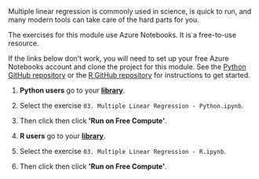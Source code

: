 Multiple linear regression is commonly used in science, is quick to run, and many modern tools can take care of the hard parts for you.

The exercises for this module use Azure Notebooks. It is a free-to-use resource.

If the links below don't work, you will need to set up your free Azure Notebooks account and clone the project for this module. See the [Python GitHub repository](https://www.github.com/MicrosoftDocs/ms-learn-ml-crash-course-python) or the [R GitHub repository](https://www.github.com/MicrosoftDocs/ms-learn-ml-crash-course-R) for instructions to get started.

1. **Python users** go to your __[library](https://notebooks.azure.com/home/libraries/ms-learn-ml-crash-course-pytho)__.  
1. Select the exercise `03. Multiple Linear Regression - Python.ipynb`.  
1. Then click then click __'Run on Free Compute'__.  

1. **R users** go to your __[library](https://notebooks.azure.com/home/libraries/ms-learn-ml-crash-course-R)__.  
1. Select the exercise `03. Multiple Linear Regression - R.ipynb`.  
1. Then click then click __'Run on Free Compute'__.  
